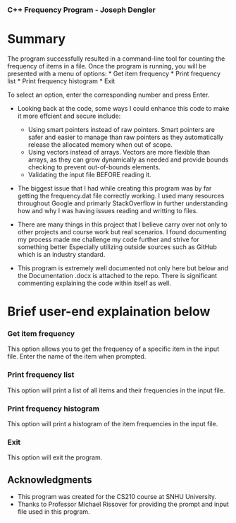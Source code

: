 ### C++ Frequency Program - Joseph Dengler
# Summary
  The program successfully resulted in a command-line tool for counting the frequency of items in a file.
  Once the program is running, you will be presented with a menu of options:
    * Get item frequency
    * Print frequency list
    * Print frequency histogram
    * Exit
    
  To select an option, enter the corresponding number and press Enter.

 - Looking back at the code, some ways I could enhance this code to make it more effcient and secure include:
    * Using smart pointers instead of raw pointers. Smart pointers are safer and easier to manage 
      than raw pointers as they automatically release the allocated memory when out of scope.
    * Using vectors instead of arrays. Vectors are more flexible than arrays, as they can grow dynamically as
      needed and provide bounds checking to prevent out-of-bounds elements.
    * Validating the input file BEFORE reading it.
    
 - The biggest issue that I had while creating this program was by far getting the frequency.dat file correctly
   working. I used many resources throughout Google and primarly StackOverflow in further understanding how and
   why I was having issues reading and writting to files.
  
 - There are many things in this project that I believe carry over not only to other projects and course work but
   real scenarios. I found documenting my process made me challenge my code further and strive for something better
   Especially utilizing outside sources such as GitHub which is an industry standard.
   
 - This program is extremely well documented not only here but below and the Documentation .docx is attached to the repo.
   There is significant commenting explaining the code within itself as well.
   
# Brief user-end explaination below

### Get item frequency
This option allows you to get the frequency of a specific item in the input file. Enter the name of the item when prompted.

### Print frequency list
This option will print a list of all items and their frequencies in the input file.

### Print frequency histogram
This option will print a histogram of the item frequencies in the input file.

### Exit
This option will exit the program.

## Acknowledgments
- This program was created for the CS210 course at SNHU University.
- Thanks to Professor Michael Rissover for providing the prompt and input file used in this program.
